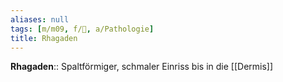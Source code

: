 ```yaml
---
aliases: null
tags: [m/m09, f/🧴, a/Pathologie]
title: Rhagaden
---
```

**Rhagaden**:: Spaltförmiger, schmaler Einriss bis in die [[Dermis]]